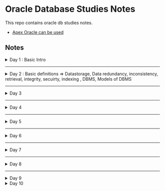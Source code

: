 # Oracle Database Studies Notes

This repo contains oracle db studies notes.
- [Apex Oracle can be used](https://apex.oracle.com/pls/apex/f?p=4550:1:109036778534060:::::)
  
## Notes 


<details>
  <summary> Day 1 : Basic Intro </summary>

- Basic Terminology of DB
  - What is data?
    - Could be number, characters, special characters, etc.
  - What is information?
    - Processing, meaningful information
  ```
      Employee    ID
      ========    ===
      Sam         1
      Lee         2
      Kelly       3
  ```
  - What is Database?
    - Storage memory where we can store the information, memory space where we can store the **collection of inter-related data/information**
    - e.g. Banking application
  ```
        DB_YourBank (database ID)
          > branches group-----------> customers 
              > department group
                  > Employee group 
        
        no employees == no departments
        no departments == no employees
  ```
  - Types of Databases
    - OLTP (online transaction processing)
      - store day to day transactional information
      - OLTP data source is from applications. Every transactional data  will be saved.
      - When OLTP data are full, they will be transferred to OLAP.
    - OLAP (Online analytical processing) (data warehouse)
      - Store historical big data/information
      - e.g. data warehouse 
      - OLTP to OLAP is by ETL tools (PowerBI Integration Services, SSIS, Informatica)
        - Extract 
        - Transfer
        - Loading 
        - How they transfer is by Job Schedules
    - <img src="https://tutorialshut.com/wp-content/uploads/2020/11/OLTVVsOLAP-768x499.jpg" width=500>
    - <img src="https://www.researchgate.net/publication/327656028/figure/tbl1/AS:673012806336514@1537470165105/DIFFERENCES-BETWEEN-OLTP-AND-OLAP.png" width=500>
    - <img src="https://rkicdn.rkimball.com/1663579722423.png" width=500>
    - <img src="https://databasetown.com/wp-content/uploads/2019/10/types-of-databases-1.jpg" width=500>
    - <img src="https://galaktika-soft.com/wp-content/uploads/2018/01/oltp.jpg" width=500>


</details>

---

<details>
  <summary> Day 2 : Basic definitions => Datastorage, Data redundancy, inconsistency, retrieval, integrity, secuirty, indexing , DBMS, Models of DBMS</summary>

- What is Datastorage
  - It is a location where we can store data/information in early days
- Types of Datastorages
    - Papers and books (before computers) - security, data manipulation, transfer - very challenging 
    - Flatfile (textfile) - (early day of computer) - 
    - DBMS (softwares)
- Flatfile / File management system
  - Challenges
    - Data redundancy : Duplicates data , store the same information in a number of files. Memory wastage.
  ```
      File1
        Employee Details
        EID   EName       DateOfCommenced   Role    Salary    Gender
        1001  Sally       05-11-2022        SE      150,000     F
        1002  Smith       03-11-2020        JSE     89,000      M


      File2
        Employee Details
        EID   EName       DateOfCommenced   Role    Salary    Gender
        1001  Sally       05-11-2022        SE      150,000     F
        1002  Smith       03-11-2020        JSE     89,000      M
  ```
      - Thre is no error message from the computer saying the data is duplicated.
    - Data inconsistency :
      - Shows different data for the same object. 
      - After someone manipulates the data in File2, File1 and File2 data are not the same any more.... 
      - This can be resolved with PK, FK, Normalisation.
      - When we have data redundancy then there is a chance to get data inconsistency problem.
      - No duplicate == no consistency
    - Data retrieval : 
      - Very hard to retrieve data from a file.
      - High level programming languages C, C++, Java - Applications I/O File handling 
    - Data integrity mechanism
      - Data validation 
      - Mobile number entry e.g. It should be 10 digits. But users can add any length in File1 or File2. Invlaid data gets accepted.
      - There is no accuracy in the data.
    - Data security 
      - Very poor security 
    - Data indexing 
      - To access the required data in efficient manner 
      - e.g. every textbook has index page. Book has 400 pages. Topic has page number.
      - Retrieval of required topic is fast.
      - 
- What is dBMS?
  - By using DBMS, we can perform the following operations:
      - create database memory
      - create table
      - insert
      - update
      - select
      - delete 
    - DBMS will act as an "interface" between user and database memory .
      - User <-----------> DBMS (interface) <---------> Database
- Models of DBMS
  - Hierarchical database management system (HDBMS) - first DBMS e.g. IMS information management system
    - Root, parent, child - time consuming, data duplication
    - Security, retrieval 
  - This HDBMS was enhanced with Network database management system (NDBMS) e.g. IDBMS s/w integrated dbms with network
  - **NOTE: HDBMS and NDBMS are no longer in use.**
  - Relational DBMS
    - Object relational database management system (ORDBMS)
    - Object Oriented database management system (OODBMS)
    - <img src="https://www.assignmenthelp.net/images/database-models.png" width=550>
    - <img src="https://webimages.mongodb.com/_com_assets/cms/kod60sm2c5px0q7do-Object-Oriented-DBs-Example.png?auto=format%2Ccompress" width=550>
    - <img src="https://anydifferencebetween.com/wp-content/uploads/2016/09/Difference-Between-Relational-Database-and-Object-Oriented-Database.jpg" width=550> 
    - <img src="https://d3i71xaburhd42.cloudfront.net/35c0ff1b084ba700f4bb8125f7a34d66da44cc22/4-Table1-1.png" width=550>

- Advantages of DBMS

</details>
  
---
 
  <details>
  <summary> Day 3 </summary>

- Object Relational DBMS
  - Data can be stored in table format
  - Tabular format 
  - Depends on SQL Language. Therefore they are called SQL d
  - e.g. Oracle, SQL server, mysql, postgresql, db2, etc.
  - 
- Object Oriented DBMS
  - data can be stored in "object" format
  - Not depend on "SQL", NoSQL DB
  - e.g. MongoDB, Cassandra, etc.

- Oracle, DBMS, 1979 - store data/information permanently (e.g. hardisk) and along with security
- Oracle can be deployed in any OS
- Types of edition
  - Oracle express 
- Working with Oracle
  - When working with oracle DB, follow the following two steps:
    - Connect to Oracle server : use client tools
        - SQL developer, **SQL plus** - CUI (Character User Interface)
    - Communicate with Oracle DB : After successfully connecting to the server,
      - needs to send request (SQL)
      - get response back
  - SQL plus
    - db tool from oracle
    - Used to connec to oracle server
    - Can be used as an editor
  - SQL
    - DB language from IBM
- Standard
  - DDL
  - DML
  - DQL
  - TCL
  - DCL
- How to connect to Oracle DB server
- Download Oracle 19c, [sql plus](https://www.youtube.com/watch?v=Fh-1eO8SA9o)
 - Go to All Programs -> Oracle 19db Home
    - sql plus 
    - Enter user-name:system
    - Password : enterYourPassword - for security reason, the password will not be visible
    - Login successful! Connected to:
    - Another way - username is not case sensitive, but password is
      - system/password
      - SYSTEM/password 
 - Common connection error fixing tips
    - Go to services -> oracleServiceORCL -> select startup type: automatic -> click start button -> Apply -> OK
    - GO to SQL plus -> enter username : system/password 
    - TNS protocol adapter error 

</details>
  
---
  
<details>
  <summary> Day 4 </summary>
</details>  

---

<details>
  <summary> Day 5 </summary>
  
- [some tips](https://stackoverflow.com/questions/35199084/forgot-oracle-username-and-password-how-to-retrieve#:~:text=Once%20connected%2Cyou%20can%20enter,the%20password%20for%20that%20user.)
- Structured Query English Language (SEQUEL), later SQL
- SQL Plus : SQL*Plus is a client terminal software allowing users to interact with Oracle server to manipulate data and data structures. Users type in SQL statements in SQL*Plus that send statements to Oracle server. Oracle server then validates and executes the statements on its databases.
- Sub languages of SQL
  - DDL - Data definition language 
    - create : a new db object in oracle db e.g.table, views, synonyms, procedure, function, triggers, etc.
      - table is a core object of db. 
      ```
        CREATE TABLE <TABLE NAME>
        ( 
          <COLUMN NAME1> <DATATYPE>[SIZE], 
          <COLUMN NAME1> <DATATYPE>[SIZE], 
          <COLUMN NAME1> <DATATYPE>[SIZE]
         );
      ```
    - alter
      - alter modify
      - alter -add 
      - alter - rename
      - alter - drop
    - rename
    - truncate
    - drop
  - new commands 
    - recyclebin
    - flashback
    - purge
- Data Manipulation Language (DML)
  - insert
  - update
  - delete 
  - new commands 
    - insert all
    - merge
- Data query/ retrieval (DQL/DRL)
  - select 
- Transaction control langauge (TCL)
  - commit 
  - rollback
  - savepoint 
- Data control langauge (DCL)
  - grant
  - revoke 
- <img src="http://2.bp.blogspot.com/-zYkYjhaqEps/VgS24O6hdqI/AAAAAAAAAVI/X_K858Bph7U/s1600/DDL_DML.jpg">
- <img src="https://csharpcorner-mindcrackerinc.netdna-ssl.com/article/sql-commands-ddl-dql-dml-dcl-tcl-with-examples/Images/SQL_Diagram.drawio.png">

- Oracle data types
  - numeric 
    - int = number(38) - 38 digits 
    - serial number column int - sno number(38), sno number(1)
      - sno number(4) => you can save 1, 23, 554, 1234.
    - number(p,s) => precision, counting all digits including left and right sides digits of a decimal point
      - storing both integer and float values 
      - number(p) - only integer
      - number(p,s) - float values 
      - e.g. 65.34 => precision = 4
      - e.g. 1223589.34 => precision = 9
      - e.g. S-SCALE 
    - counting the right side digits only
      - 89.22 => scale = 2, precision = 4
      - 12345.67 => scale = 2, precision = 7 
      - e.g. Product_Price(6,2) 
  - string
    - EMPLOYEE_NAME CHAR(10) -  'Sally', without '' is char
    - [Data types](https://docs.oracle.com/database/121/SQLRF/sql_elements001.htm#SQLRF0021)
  - long
  - date
  - raw and long 
  - lob 
 - <img src="https://cf.ppt-online.org/files1/slide/w/WahumSXpt1zDy46bOenj38g5wZEdJiPR0LCUYf/slide-10.jpg">
</details>
            
---
            
<details>
  <summary> Day 6 </summary>
</details>

 ---
            
<details>
  <summary> Day 7 </summary>
</details>
            
 ---
            
<details>
  <summary> Day 8 </summary>
</details>

 ---
            
<details>
  <summary> Day 9 </summary>
</details>

<details>
  <summary> Day 10 </summary>
</details>
